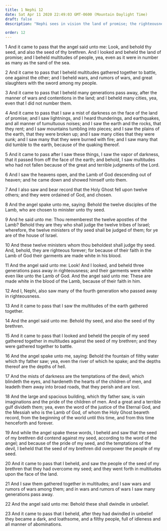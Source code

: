 ```yaml
---
title: 1 Nephi 12
date: Sat Apr 11 2020 22:49:03 GMT-0600 (Mountain Daylight Time)
draft: false
description: "Nephi sees in vision the land of promise; the righteousness, iniquity, and downfall of its inhabitants; the coming of the Lamb of God among them; how the Twelve Disciples and the Twelve Apostles will judge Israel; and the loathsome and filthy state of those who dwindle in unbelief. About 600–592 B.C."

order: 12
---
```

    
1 And it came to pass that the angel said unto me: Look, and behold thy seed, and also the seed of thy brethren. And I looked and beheld the land of promise; and I beheld multitudes of people, yea, even as it were in number as many as the sand of the sea.

2 And it came to pass that I beheld multitudes gathered together to battle, one against the other; and I beheld wars, and rumors of wars, and great slaughters with the sword among my people.

3 And it came to pass that I beheld many generations pass away, after the manner of wars and contentions in the land; and I beheld many cities, yea, even that I did not number them.

4 And it came to pass that I saw a mist of darkness on the face of the land of promise; and I saw lightnings, and I heard thunderings, and earthquakes, and all manner of tumultuous noises; and I saw the earth and the rocks, that they rent; and I saw mountains tumbling into pieces; and I saw the plains of the earth, that they were broken up; and I saw many cities that they were sunk; and I saw many that they were burned with fire; and I saw many that did tumble to the earth, because of the quaking thereof.

5 And it came to pass after I saw these things, I saw the vapor of darkness, that it passed from off the face of the earth; and behold, I saw multitudes who had not fallen because of the great and terrible judgments of the Lord.

6 And I saw the heavens open, and the Lamb of God descending out of heaven; and he came down and showed himself unto them.

7 And I also saw and bear record that the Holy Ghost fell upon twelve others; and they were ordained of God, and chosen.

8 And the angel spake unto me, saying: Behold the twelve disciples of the Lamb, who are chosen to minister unto thy seed.

9 And he said unto me: Thou rememberest the twelve apostles of the Lamb? Behold they are they who shall judge the twelve tribes of Israel; wherefore, the twelve ministers of thy seed shall be judged of them; for ye are of the house of Israel.

10 And these twelve ministers whom thou beholdest shall judge thy seed. And, behold, they are righteous forever; for because of their faith in the Lamb of God their garments are made white in his blood.

11 And the angel said unto me: Look! And I looked, and beheld three generations pass away in righteousness; and their garments were white even like unto the Lamb of God. And the angel said unto me: These are made white in the blood of the Lamb, because of their faith in him.

12 And I, Nephi, also saw many of the fourth generation who passed away in righteousness.

13 And it came to pass that I saw the multitudes of the earth gathered together.

14 And the angel said unto me: Behold thy seed, and also the seed of thy brethren.

15 And it came to pass that I looked and beheld the people of my seed gathered together in multitudes against the seed of my brethren; and they were gathered together to battle.

16 And the angel spake unto me, saying: Behold the fountain of filthy water which thy father saw; yea, even the river of which he spake; and the depths thereof are the depths of hell.

17 And the mists of darkness are the temptations of the devil, which blindeth the eyes, and hardeneth the hearts of the children of men, and leadeth them away into broad roads, that they perish and are lost.

18 And the large and spacious building, which thy father saw, is vain imaginations and the pride of the children of men. And a great and a terrible gulf divideth them; yea, even the word of the justice of the Eternal God, and the Messiah who is the Lamb of God, of whom the Holy Ghost beareth record, from the beginning of the world until this time, and from this time henceforth and forever.

19 And while the angel spake these words, I beheld and saw that the seed of my brethren did contend against my seed, according to the word of the angel; and because of the pride of my seed, and the temptations of the devil, I beheld that the seed of my brethren did overpower the people of my seed.

20 And it came to pass that I beheld, and saw the people of the seed of my brethren that they had overcome my seed; and they went forth in multitudes upon the face of the land.

21 And I saw them gathered together in multitudes; and I saw wars and rumors of wars among them; and in wars and rumors of wars I saw many generations pass away.

22 And the angel said unto me: Behold these shall dwindle in unbelief.

23 And it came to pass that I beheld, after they had dwindled in unbelief they became a dark, and loathsome, and a filthy people, full of idleness and all manner of abominations.
